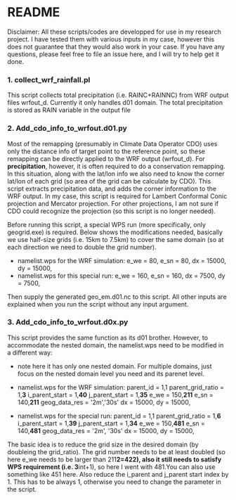 # README
Disclaimer: All these scripts/codes are developped for use in my research project. I have tested them with various inputs in my case, however this does not guarantee that they would also work in your case. If you have any questions, please feel free to file an issue here, and I will try to help get it done.

### 1. collect_wrf_rainfall.pl
 This script collects total precipitation (i.e. RAINC+RAINNC) from WRF output files wrfout_d. Currently it only handles d01 domain.
 The total precipitation is stored as RAIN variable in the output file


### 2. Add_cdo_info_to_wrfout.d01.py

Most of the remapping (presumably in Climate Data Operator CDO) uses only the distance info of target point to the reference point, so these remapping can be directly applied to the WRF output (wrfout_d). For __precipitation__, however, it is often required to do a conservation remapping. In this situation, along with the lat/lon info we also need to know the corner lat/lon of each grid (so area of the grid can be calculate by CDO). This script extracts precipitation data, and adds the corner information to the WRF output. In my case, this script is required for Lambert Conformal Conic projection and Mercator projection. For other projections, I am not sure if CDO could recognize the projection (so this script is no longer needed).

Before running this script, a special WPS run (more specifically, only geogrid.exe) is required. Below shows the modifications needed, basically we use half-size grids (i.e. 15km to 7.5km) to cover the same domain (so at each direction we need to double the grid number).
- namelist.wps for the WRF simulation:
  e_we          = 80,
  e_sn          = 80,
  dx            = 15000,
  dy            = 15000,
- namelist.wps for this special run:
  e_we          = 160,
  e_sn          = 160,
  dx            = 7500,
  dy            = 7500,

Then supply the generated geo_em.d01.nc to this script. All other inputs are explained when you run the script without any input argument.

### 3. Add_cdo_info_to_wrfout.d0x.py
This script provides the same function as its d01 brother. However, to accommodate the nested domain, the namelist.wps need to be modified in a different way:

- note here it has only one nested domain. For multiple domains, just focus on the nested domain level you need and its parenet level.
- namelist.wps for the WRF simulation:
  parent_id         = 1,1
  parent_grid_ratio = 1,__3__
  i_parent_start    = 1,__40__
  j_parent_start    = 1,__35__
  e_we              = 150,__211__
  e_sn              = 140,__211__
  geog_data_res     = '2m','30s'
  dx                = 15000,
  dy                = 15000,

- namelist.wps for the special run:
  parent_id         = 1,1
  parent_grid_ratio = 1,__6__
  i_parent_start    = 1,__39__
  j_parent_start    = 1,__34__
  e_we              = 150,__481__
  e_sn              = 140,__481__
  geog_data_res     = '2m', '30s'
  dx                = 15000,
  dy                = 15000,

The basic idea is to reduce the grid size in the desired domain (by doubleing the grid_ratio). The grid number needs to be at least doubled (so here e_we needs to be larger than 211**2=422), also it still needs to satisfy WPS requirement (i.e. 3**int+1), so here I went with 481.You can also use something like 451 here. Also reduce the i_parent and j_parent start index by 1. This has to be always 1, otherwise you need to change the parameter in the script.
